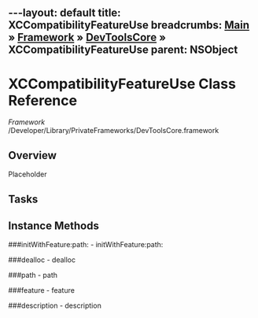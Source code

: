 ---layout: default
title: XCCompatibilityFeatureUse
breadcrumbs: <a href="/index.html">Main</a> &raquo; <a href="/Frameworks.html">Framework</a> &raquo; <a href="/Frameworks/DevToolsCore.html">DevToolsCore</a> &raquo; XCCompatibilityFeatureUse
parent: NSObject 
---
# XCCompatibilityFeatureUse Class Reference

*Framework* /Developer/Library/PrivateFrameworks/DevToolsCore.framework

## Overview

Placeholder

## Tasks

## Instance Methods

<a name="-initWithFeature:path:"></a>
###initWithFeature:path:
    - initWithFeature:path:

<a name="-dealloc"></a>
###dealloc
    - dealloc

<a name="-path"></a>
###path
    - path

<a name="-feature"></a>
###feature
    - feature

<a name="-description"></a>
###description
    - description

